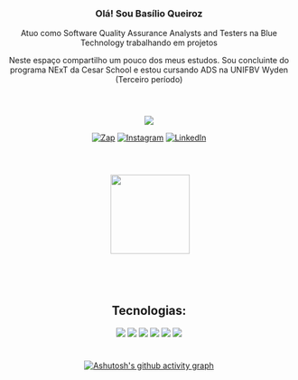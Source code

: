 <div  align="center">

### Olá! Sou Basílio Queiroz 

Atuo como Software Quality Assurance Analysts and Testers na Blue Technology trabalhando em projetos 

Neste espaço compartilho um pouco dos meus estudos. Sou concluinte do programa NExT da Cesar School e estou cursando ADS na UNIFBV Wyden (Terceiro período)
#

<div style="display: inline_block"><br>
<div>
<a href = "mailto:queirozbasso@gmail.com"><img src="https://img.shields.io/badge/-Gmail-%23333?style=for-the-badge&logo=gmail&logoColor=white" target="_blank"></a>
 
[![Zap](https://img.shields.io/badge/WhatsApp-25D366?style=for-the-badge&logo=whatsapp&logoColor=white)]( https://wa.me/<558199990027>)
[![Instagram](https://img.shields.io/badge/Instagram-E4405F?style=for-the-badge&logo=instagram&logoColor=white)](https://instagram.com/basilioqueiroz/)
[![LinkedIn](https://img.shields.io/badge/LinkedIn-0077B5?style=for-the-badge&logo=linkedin&logoColor=white)](https://linkedin.com/in/basilioqueiroz/)

</div>

#
<div style="display: inline_block"><br> <div>
<img aling="center">
<img height="140em" src="https://github-readme-stats.vercel.app/api?username=91basilio&theme=radical"/>
</div> 

#
<div>
<div style="display: inline_block"><br>
 
 ## Tecnologias:
 
[![](https://img.shields.io/badge/Python-3776AB?style=for-the-badge&logo=python&logoColor=white)]()
[![](https://img.shields.io/badge/Java-ED8B00?style=for-the-badge&logo=openjdk&logoColor=white)]()
[![](https://img.shields.io/badge/Visual_Studio_Code-0078D4?style=for-the-badge&logo=visual%20studio%20code&logoColor=white)]()
[![](https://img.shields.io/badge/GIT-E44C30?style=for-the-badge&logo=git&logoColor=white)]()
[![](https://img.shields.io/badge/Windows-0078D6?style=for-the-badge&logo=windows&logoColor=white)]()
[![](https://img.shields.io/badge/JavaScript-F7DF1E?style=for-the-badge&logo=javascript&logoColor=black)]()
<div>
 
#
 
 [![Ashutosh's github activity graph](https://github-readme-activity-graph.vercel.app/graph?username=91basilio&bg_color=121212&color=2f61b1&line=0d6cb5&point=c7cdd6&area=true&hide_border=true)](https://github.com/ashutosh00710/github-readme-activity-graph)
 
 
 

  
  
